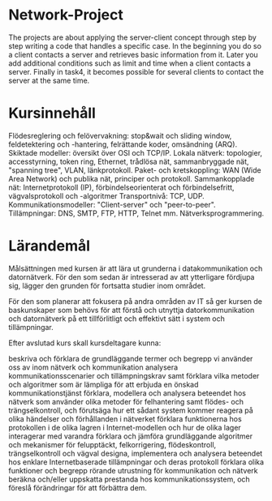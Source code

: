 # Network-Project
The projects are about applying the server-client concept through step by step writing a code that handles a specific case. In the beginning you do so a client contacts a server and retrieves basic information from it. Later you add additional conditions such as limit and time when a client contacts a server. Finally in task4, it becomes possible for several clients to contact the server at the same time.

# Kursinnehåll
Flödesreglering och felövervakning: stop&wait och sliding window, feldetektering och -hantering, felrättande koder, omsändning (ARQ). Skiktade modeller: översikt över OSI och TCP/IP. Lokala nätverk: topologier, accesstyrning, token ring, Ethernet, trådlösa nät, sammanbryggade nät, "spanning tree", VLAN, länkprotokoll. Paket- och kretskoppling: WAN (Wide Area Network) och publika nät, principer och protokoll. Sammankopplade nät: Internetprotokoll (IP), förbindelseorienterat och förbindelsefritt, vägvalsprotokoll och -algoritmer Transportnivå: TCP, UDP. Kommunikationsmodeller: "Client-server" och "peer-to-peer". Tillämpningar: DNS, SMTP, FTP, HTTP, Telnet mm. Nätverksprogrammering.

# Lärandemål
Målsättningen med kursen är att lära ut grunderna i datakommunikation och datornätverk. För den som sedan är intresserad av att ytterligare fördjupa sig, lägger den grunden för fortsatta studier inom området.

För den som planerar att fokusera på andra områden av IT så ger kursen de baskunskaper som behövs för att förstå och utnyttja datorkommunikation och datornätverk på ett tillförlitligt och effektivt sätt i system och tillämpningar.

Efter avslutad kurs skall kursdeltagare kunna:

beskriva och förklara de grundläggande termer och begrepp vi använder oss av inom nätverk och kommunikation analysera kommunikationsscenarier och tillämpningskrav samt förklara vilka metoder och algoritmer som är lämpliga för att erbjuda en önskad kommunikationstjänst förklara, modellera och analysera beteendet hos nätverk som använder olika metoder för felhantering samt flödes- och trängselkontroll, och förutsäga hur ett sådant system kommer reagera på olika händelser och förhållanden i nätverket förklara funktionerna hos protokollen i de olika lagren i Internet-modellen och hur de olika lager interagerar med varandra förklara och jämföra grundläggande algoritmer och mekanismer för felupptäckt, felkorrigering, flödeskontroll, trängselkontroll och vägval designa, implementera och analysera beteendet hos enklare Internetbaserade tillämpningar och deras protokoll förklara olika funktioner och begrepp rörande utrustning för kommunikation och nätverk beräkna och/eller uppskatta prestanda hos kommunikationssystem, och föreslå förändringar för att förbättra dem.
